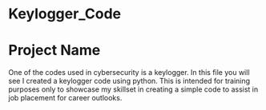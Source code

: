 # Keylogger_Code
# Project Name

One of the codes used in cybersecurity is a keylogger.  In this file you will see I created a keylogger code using python.  This is intended for training purposes only to showcase my skillset in creating a simple code to assist in job placement for career outlooks.
